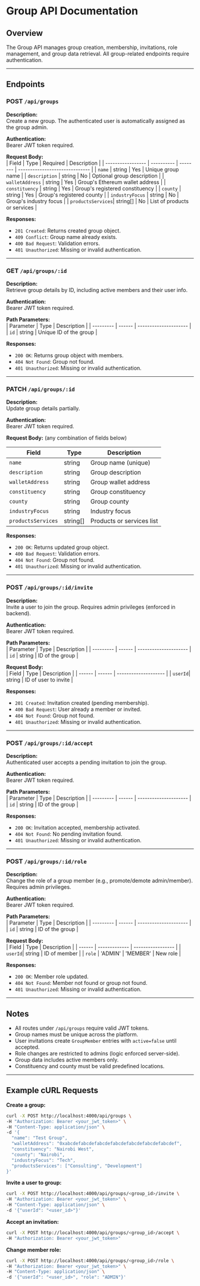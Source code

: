 # Group API Documentation

## Overview

The Group API manages group creation, membership, invitations, role management, and group data retrieval. All group-related endpoints require authentication.

---

## Endpoints

### POST `/api/groups`

**Description:**  
Create a new group. The authenticated user is automatically assigned as the group admin.

**Authentication:**  
Bearer JWT token required.

**Request Body:**  
| Field             | Type       | Required | Description                    |
| ----------------- | ---------- | -------- | ------------------------------ |
| `name`            | string     | Yes      | Unique group name              |
| `description`     | string     | No       | Optional group description      |
| `walletAddress`   | string     | Yes      | Group's Ethereum wallet address |
| `constituency`    | string     | Yes      | Group's registered constituency |
| `county`          | string     | Yes      | Group's registered county      |
| `industryFocus`   | string     | No       | Group's industry focus         |
| `productsServices`| string[]   | No       | List of products or services    |

**Responses:**  
- `201 Created`: Returns created group object.  
- `409 Conflict`: Group name already exists.  
- `400 Bad Request`: Validation errors.  
- `401 Unauthorized`: Missing or invalid authentication.

---

### GET `/api/groups/:id`

**Description:**  
Retrieve group details by ID, including active members and their user info.

**Authentication:**  
Bearer JWT token required.

**Path Parameters:**  
| Parameter | Type   | Description           |
| --------- | ------ | --------------------- |
| `id`      | string | Unique ID of the group |

**Responses:**  
- `200 OK`: Returns group object with members.  
- `404 Not Found`: Group not found.  
- `401 Unauthorized`: Missing or invalid authentication.

---

### PATCH `/api/groups/:id`

**Description:**  
Update group details partially.

**Authentication:**  
Bearer JWT token required.

**Request Body:** (any combination of fields below)

| Field             | Type       | Description                |
| ----------------- | ---------- | -------------------------- |
| `name`            | string     | Group name (unique)         |
| `description`     | string     | Group description           |
| `walletAddress`   | string     | Group wallet address        |
| `constituency`    | string     | Group constituency          |
| `county`          | string     | Group county                |
| `industryFocus`   | string     | Industry focus              |
| `productsServices`| string[]   | Products or services list   |

**Responses:**  
- `200 OK`: Returns updated group object.  
- `400 Bad Request`: Validation errors.  
- `404 Not Found`: Group not found.  
- `401 Unauthorized`: Missing or invalid authentication.

---

### POST `/api/groups/:id/invite`

**Description:**  
Invite a user to join the group. Requires admin privileges (enforced in backend).

**Authentication:**  
Bearer JWT token required.

**Path Parameters:**  
| Parameter | Type   | Description           |
| --------- | ------ | --------------------- |
| `id`      | string | ID of the group       |

**Request Body:**  
| Field  | Type   | Description          |
| ------ | ------ | -------------------- |
| `userId`| string | ID of user to invite |

**Responses:**  
- `201 Created`: Invitation created (pending membership).  
- `400 Bad Request`: User already a member or invited.  
- `404 Not Found`: Group not found.  
- `401 Unauthorized`: Missing or invalid authentication.

---

### POST `/api/groups/:id/accept`

**Description:**  
Authenticated user accepts a pending invitation to join the group.

**Authentication:**  
Bearer JWT token required.

**Path Parameters:**  
| Parameter | Type   | Description           |
| --------- | ------ | --------------------- |
| `id`      | string | ID of the group       |

**Responses:**  
- `200 OK`: Invitation accepted, membership activated.  
- `404 Not Found`: No pending invitation found.  
- `401 Unauthorized`: Missing or invalid authentication.

---

### POST `/api/groups/:id/role`

**Description:**  
Change the role of a group member (e.g., promote/demote admin/member). Requires admin privileges.

**Authentication:**  
Bearer JWT token required.

**Path Parameters:**  
| Parameter | Type   | Description           |
| --------- | ------ | --------------------- |
| `id`      | string | ID of the group       |

**Request Body:**  
| Field  | Type          | Description       |
| ------ | ------------- | ----------------- |
| `userId`| string       | ID of member      |
| `role` | 'ADMIN' \| 'MEMBER' | New role        |

**Responses:**  
- `200 OK`: Member role updated.  
- `404 Not Found`: Member not found or group not found.  
- `401 Unauthorized`: Missing or invalid authentication.

---

## Notes

- All routes under `/api/groups` require valid JWT tokens.
- Group names must be unique across the platform.
- User invitations create `GroupMember` entries with `active=false` until accepted.
- Role changes are restricted to admins (logic enforced server-side).
- Group data includes active members only.
- Constituency and county must be valid predefined locations.

---

## Example cURL Requests

**Create a group:**

```bash
curl -X POST http://localhost:4000/api/groups \
-H "Authorization: Bearer <your_jwt_token>" \
-H "Content-Type: application/json" \
-d '{
  "name": "Test Group",
  "walletAddress": "0xabcdefabcdefabcdefabcdefabcdefabcdefabcdef",
  "constituency": "Nairobi West",
  "county": "Nairobi",
  "industryFocus": "Tech",
  "productsServices": ["Consulting", "Development"]
}'
```

**Invite a user to group:**
```bash
curl -X POST http://localhost:4000/api/groups/<group_id>/invite \
-H "Authorization: Bearer <your_jwt_token>" \
-H "Content-Type: application/json" \
-d '{"userId": "<user_id>"}'
```


**Accept an invitation:**
```bash
curl -X POST http://localhost:4000/api/groups/<group_id>/accept \
-H "Authorization: Bearer <your_jwt_token>"
```


**Change member role:**
```bash
curl -X POST http://localhost:4000/api/groups/<group_id>/role \
-H "Authorization: Bearer <your_jwt_token>" \
-H "Content-Type: application/json" \
-d '{"userId": "<user_id>", "role": "ADMIN"}'
```